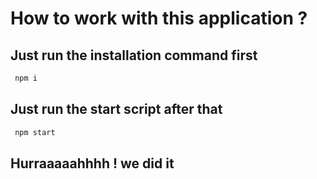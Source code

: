 # How to work with this application ?






## Just run the installation command first
```javascript
 npm i 
```


## Just run the start script after that 
```javascript
 npm start
```

## Hurraaaaahhhh ! we did it
